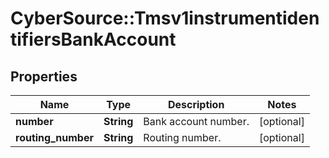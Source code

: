 # CyberSource::Tmsv1instrumentidentifiersBankAccount

## Properties
Name | Type | Description | Notes
------------ | ------------- | ------------- | -------------
**number** | **String** | Bank account number. | [optional] 
**routing_number** | **String** | Routing number. | [optional] 


